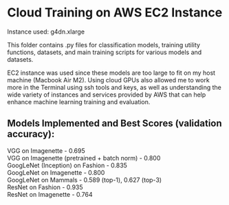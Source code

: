 # Cloud Training on AWS EC2 Instance
Instance used: g4dn.xlarge  
  
This folder contains .py files for classification models, training utility functions, datasets, and main training scripts for various models and datasets.  
  
EC2 instance was used since these models are too large to fit on my host machine (Macbook Air M2). Using cloud GPUs also allowed me to work more in the Terminal using ssh tools and keys, as well as understanding the wide variety of instances and services provided by AWS that can help enhance machine learning training and evaluation.
  
## Models Implemented and Best Scores (validation accuracy):  
VGG on Imagenette                           - 0.695  
VGG on Imagenette (pretrained + batch norm) - 0.800  
GoogLeNet (Inception) on Fashion            - 0.835  
GoogLeNet on Imagenette                     - 0.800  
GoogLeNet on Mammals                        - 0.589 (top-1), 0.627 (top-3)  
ResNet on Fashion                           - 0.935  
ResNet on Imagenette                        - 0.764